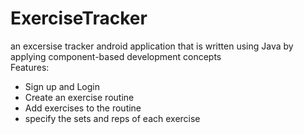 # ExerciseTracker
an excersise tracker android application that is written using Java by applying component-based development concepts
<br>Features:
- Sign up and Login
- Create an exercise routine
- Add exercises to the routine
- specify the sets and reps of each exercise